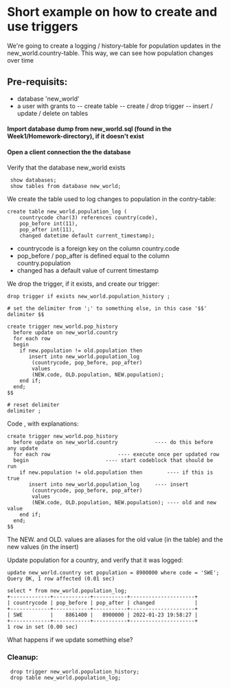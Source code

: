 # Short example on how to create and use triggers 

We're going to create a logging / history-table for population updates in the new_world.country-table.
This way, we can see how population changes over time

## Pre-requisits:
- database 'new_world'
- a user with grants to
-- create table
-- create / drop trigger 
-- insert / update / delete on tables

#### Import database dump from new_world.sql (found in the Week1/Homework-directory), if it doesn't exist

#### Open a client connection the the database
Verify that the database new_world exists
```
 show databases;
 show tables from database new_world;
```

We create the table used to log changes to population in the contry-table:
```
create table new_world.population_log (
    countrycode char(3) references country(code),
    pop_before int(11),
    pop_after int(11),
    changed datetime default current_timestamp);
```
- countrycode is a foreign key on the column country.code
- pop_before / pop_after is defined equal to the column country.population
- changed has a default value of current timestamp


We drop the trigger, if it exists, and create our trigger:
```
drop trigger if exists new_world.population_history ;

# set the delimiter from ';' to something else, in this case '$$'
delimiter $$

create trigger new_world.pop_history
  before update on new_world.country
  for each row
  begin
    if new.population != old.population then
       insert into new_world.population_log
        (countrycode, pop_before, pop_after)
        values
        (NEW.code, OLD.population, NEW.population);
    end if;
  end;
$$

# reset delimiter 
delimiter ;
```

Code , with explanations:
```
create trigger new_world.pop_history
  before update on new_world.country			---- do this before any update
  for each row						---- execute once per updated row
  begin							---- start codeblock that should be run
    if new.population != old.population then		---- if this is true
       insert into new_world.population_log		---- insert 
        (countrycode, pop_before, pop_after)
        values
        (NEW.code, OLD.population, NEW.population);	---- old and new value
    end if;
  end;
$$
```
The NEW. and OLD. values are aliases for the old value (in the table) and the new values (in the insert)

Update population for a country, and verify that it was logged:
```
update new_world.country set population = 8900000 where code = 'SWE';
Query OK, 1 row affected (0.01 sec)

select * from new_world.population_log;
+-------------+------------+-----------+---------------------+
| countrycode | pop_before | pop_after | changed             |
+-------------+------------+-----------+---------------------+
| SWE         |    8861400 |   8900000 | 2022-01-23 19:58:27 |
+-------------+------------+-----------+---------------------+
1 row in set (0.00 sec)
```

What happens if we update something else?

### Cleanup:
```
 drop trigger new_world.population_history;
 drop table new_world.population_log;
```



